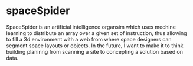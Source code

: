 # spaceSpider
SpaceSpider is an artificial intelligence organsim which uses mechine learning to distribute an array over a given set of instruction, thus allowing to fill a 3d environment with a web from where space designers can segment space layouts or objects. In the future, I want to make it to think building planinng from scanning a site to concepting a solution based on data.
